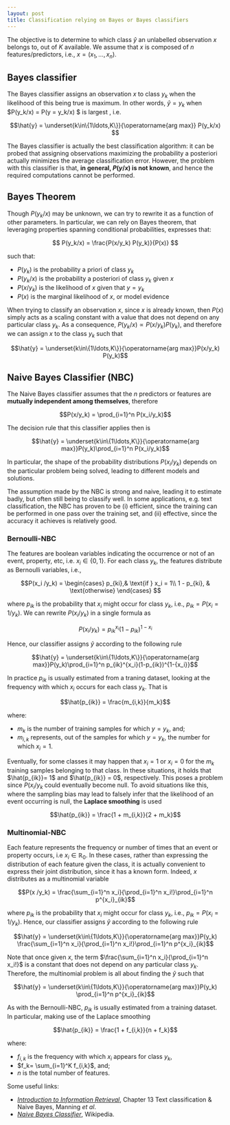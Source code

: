 ```yaml
---
layout: post
title: Classification relying on Bayes or Bayes classifiers
---
```


The objective is to determine to which class $\hat{y}$ an unlabelled observation $x$ belongs to, out of $K$ available. We assume that $x$ is composed of $n$ features/predictors, i.e., $x=(x_1,\ldots,x_n)$.

## Bayes classifier
The Bayes classifier assigns an observation $x$ to class $y_k$ when the likelihood of this being true is maximum. In other words, $\hat{y} = y_k$ when $P(y_k/x) = P(y = y_k/x) $ is largest , i.e. 

$$\hat{y} = \underset{k\in\{1\ldots,K\}}{\operatorname{arg max}} P(y_k/x) $$

The Bayes classifier is actually the best classification algorithm: it can be probed that  assigning observations maximizing the probability a posteriori actually minimizes the average classification error. However, the problem with this classifier is that, **in general, $P(y/x)$ is not known**,  and hence the required computations cannot be performed.

## Bayes Theorem

Though $P(y_k/x)$ may be unknown, we can try to rewrite it as a function of other parameters. In particular, we can rely on Bayes theorem, that leveraging properties spanning conditional probabilities, expresses that: 

$$ P(y_k/x) = \frac{P(x/y_k) P(y_k)}{P(x)} $$

such that:
   - $P(y_k)$ is the probability a priori of class $y_k$
   - $P(y_k/x)$ is the probability a posteriori of class $y_k$ given $x$
   - $P(x/y_k)$ is the likelihood of $x$ given that $y = y_k$
   - $P(x)$ is the marginal likelihood of $x$, or model evidence
 
When trying to classify an observation $x$, since $x$  is already known, then $P(x)$ simply acts as a scaling constant with a value that does not depend on any particular class $y_k$. As a consequence, $P(y_k/x) \propto P(x/y_k) P(y_k)$, and therefore we can assign $x$ to the class $y_k$ such that 

$$\hat{y} = \underset{k\in\{1\ldots,K\}}{\operatorname{arg max}}P(x/y_k) P(y_k)$$

## Naive Bayes Classifier (NBC)

The Naive Bayes classifier assumes that the $n$ predictors or features are **mutually independent among themselves**, therefore 

$$P(x/y_k) = \prod_{i=1}^n P(x_i/y_k)$$

The decision rule that this classifier applies then is

$$\hat{y} = \underset{k\in\{1\ldots,K\}}{\operatorname{arg max}}P(y_k)\prod_{i=1}^n P(x_i/y_k)$$

In particular, the shape of the probability distributions $P(x_i/y_k)$ depends on the particular problem being solved, leading to different models and solutions.

The assumption made by the NBC is strong and naive, leading it to estimate badly, but often still being to classify well. In some applications, e.g. text classification, the NBC has proven to be (i) efficient, since the training can be performed in one pass over the training set, and (ii) effective, since the accuracy it achieves is relatively good. 

### Bernoulli-NBC

The features are boolean variables indicating the occurrence or not of an event, property, etc, i.e. $x_i \in \{0,1\}$. For each class $y_k$, the features distribute as Bernoulli variables, i.e., 

$$P(x_i /y_k) =  
\begin{cases}
    p_{ki},& \text{if } x_i = 1\\
    1 - p_{ki},              & \text{otherwise}
\end{cases}
 $$

where $p_{ik}$ is the probability that $x_i$ might occur for class $y_k$, i.e., $p_{ik} = P(x_i = 1/y_k)$.  We can rewrite $P(x_i /y_k)$ in a single formula as 

$$P(x_i /y_k) =  p_{ik}^{x_i}(1-p_{ik})^{1-{x_i}}$$

 Hence, our classifier assigns $\hat{y}$ according to the following rule 

$$\hat{y} = \underset{k\in\{1\ldots,K\}}{\operatorname{arg max}}P(y_k)\prod_{i=1}^n  p_{ik}^{x_i}(1-p_{ik})^{1-{x_i}}$$

In practice $p_{ik}$ is usually estimated from a traning dataset, looking at the frequency with which $x_i$ occurs for each class $y_k$. That is

$$\hat{p_{ik}} = \frac{m_{i,k}}{m_k}$$

where:
   -  $m_k$ is the number of training samples for which $y = y_k$, and;
   -  $m_{i,k}$ represents, out of the samples for which $y=y_k$, the number for which $x_i = 1$.


Eventually, for some classes it may happen that $x_i = 1$ or $x_i=0$ for the $m_k$ training samples belonging to that class. In these situations, it holds that $\hat{p_{ik}}= 1$ and  $\hat{p_{ik}} = 0$, respectively. This poses a problem since $P(x_i / y_k$ could eventually become null. To avoid situations like this, where the sampling bias may lead to falsely infer that the likelihood of an event occurring is null, the **Laplace smoothing** is used

$$\hat{p_{ik}} = \frac{1 + m_{i,k}}{2 + m_k}$$



### Multinomial-NBC

Each feature represents the frequency or number of times that an event or property occurs, i.e $x_i \in \mathbb{R}_0$.  In these cases, rather than expressing the distribution of each feature given the class,  it is actually convenient to express their joint distribution, since it has a known form. Indeed, $x$ distributes as a multinomial variable

$$P(x /y_k) = \frac{\sum_{i=1}^n x_i}{\prod_{i=1}^n x_i!}\prod_{i=1}^n p^{x_i}_{ik}$$

 where $p_{ik}$ is the probability that $x_i$ might occur for class $y_k$, i.e., $p_{ik} = P(x_i = 1/y_k)$. Hence, our classifier assigns $\hat{y}$ according to the following rule 
 
$$\hat{y} = \underset{k\in\{1\ldots,K\}}{\operatorname{arg max}}P(y_k) \frac{\sum_{i=1}^n x_i}{\prod_{i=1}^n x_i!}\prod_{i=1}^n p^{x_i}_{ik}$$

Note that once given $x$, the term $\frac{\sum_{i=1}^n x_i}{\prod_{i=1}^n x_i!}$  is a constant that does not depend on any particular class $y_k$. Therefore, the multinomial problem is all about finding the $\hat{y}$ such that

$$\hat{y} = \underset{k\in\{1\ldots,K\}}{\operatorname{arg max}}P(y_k) \prod_{i=1}^n p^{x_i}_{ik}$$

As with the Bernoulli-NBC, $p_{ik}$ is usually estimated from a training dataset. In particular, making use of the Laplace smoothing

$$\hat{p_{ik}} = \frac{1 + f_{i,k}}{n + f_k}$$

where:
   - $f_{i,k}$ is the frequency with which $x_i$ appears for class $y_k$,
   - $f_k= \sum_{i=1}^K f_{i,k}$, and;
   - $n$ is the total number of features.
 
Some useful links:
   - [_Introduction to Information Retrieval_](https://nlp.stanford.edu/IR-book/pdf/13bayes.pdf), Chapter 13 Text classification & Naive Bayes, Manning _et al_. 
   -  [_Naive Bayes Classifier_](https://en.wikipedia.org/wiki/Naive_Bayes_classifier), Wikipedia.

   